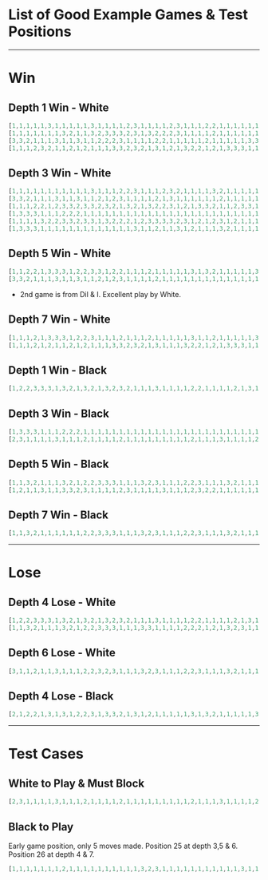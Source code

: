 # List of Good Example Games & Test Positions

<hr>

# Win

## Depth 1 Win - White

```javascript
[1,1,1,1,1,3,1,1,1,1,1,3,1,1,1,1,2,3,1,1,1,1,2,3,1,1,1,2,2,1,1,1,1,1,1,1]
[1,1,1,1,1,1,1,3,2,1,1,3,2,3,3,3,2,3,1,3,2,2,2,3,1,1,1,1,2,1,1,1,1,1,1,1]
[3,3,2,1,1,1,3,1,1,3,1,1,2,2,2,3,1,1,1,1,2,2,1,1,1,1,1,2,1,1,1,1,1,3,3,1]
[1,1,1,2,3,2,1,1,2,1,2,1,1,1,3,3,2,3,2,1,3,1,2,1,3,2,2,1,2,1,3,3,3,1,1,1]
```

## Depth 3 Win - White

```javascript
[1,1,1,1,1,1,1,1,1,1,1,3,1,1,1,2,2,3,1,1,1,2,3,2,1,1,1,1,3,2,1,1,1,1,1,3]
[3,3,2,1,1,1,3,1,1,3,1,1,2,1,2,3,1,1,1,1,2,1,3,1,1,1,1,1,1,2,1,1,1,1,1,2]
[1,1,1,2,2,1,2,3,3,2,3,3,2,3,2,1,3,2,1,3,2,2,3,1,2,1,3,3,2,1,1,2,3,3,1,1]
[1,3,3,3,1,1,1,2,2,2,1,1,1,1,1,1,1,1,1,1,1,1,1,1,1,1,1,1,1,1,1,1,1,1,1,1]
[1,1,1,1,3,2,2,3,3,2,3,3,1,3,2,2,2,1,2,3,3,3,3,2,3,1,2,1,2,3,1,2,1,1,1,1]
[1,3,3,3,1,1,1,1,1,1,1,1,1,1,1,1,1,3,1,1,2,1,1,3,1,2,1,1,1,3,2,1,1,1,1,1]
```

## Depth 5 Win - White

```javascript
[1,1,2,2,1,3,3,3,1,2,2,3,3,1,2,2,1,1,1,2,1,1,1,1,1,3,1,3,2,1,1,1,1,1,3,1]
[3,3,2,1,1,1,3,1,1,3,1,1,2,1,2,3,1,1,1,1,2,1,1,1,1,1,1,1,1,1,1,1,1,1,1,2]
```

 - 2nd game is from Dil & I. Excellent play by White.

## Depth 7 Win - White

```javascript
[1,1,1,2,1,3,3,3,1,2,2,3,1,1,1,2,1,1,1,2,1,1,1,1,1,3,1,1,2,1,1,1,1,1,3,1]
[1,1,1,2,1,2,1,1,2,1,2,1,1,1,3,3,2,3,2,1,3,1,1,1,3,2,2,1,2,1,3,3,3,1,1,1]
```

## Depth 1 Win - Black

```javascript
[1,2,2,3,3,3,1,3,2,1,3,2,1,3,2,3,2,1,1,1,3,1,1,1,1,2,2,1,1,1,1,2,1,3,1,1]
```

## Depth 3 Win - Black

```javascript
[1,3,3,3,1,1,1,2,2,2,1,1,1,1,1,1,1,1,1,1,1,1,1,1,1,1,1,1,1,1,1,1,1,1,1,1]
[2,3,1,1,1,1,3,1,1,1,2,1,1,1,1,2,1,1,1,1,1,1,1,1,1,2,1,1,1,3,1,1,1,1,2,3]
```

## Depth 5 Win - Black

```javascript
[1,1,3,2,1,1,1,3,2,1,2,2,3,3,3,1,1,1,3,2,3,1,1,1,2,2,3,1,1,1,3,2,1,1,1,1]
[1,2,1,1,3,1,1,3,3,2,3,1,1,1,1,2,3,1,1,1,1,3,1,1,1,2,3,2,2,1,1,1,1,1,1,1]
```

## Depth 7 Win - Black

```javascript
[1,1,3,2,1,1,1,1,1,1,2,2,3,3,3,1,1,1,3,2,3,1,1,1,2,2,3,1,1,1,3,2,1,1,1,1]
```

<hr>

# Lose

## Depth 4 Lose - White

```javascript
[1,2,2,3,3,3,1,3,2,1,3,2,1,3,2,3,2,1,1,1,3,1,1,1,1,2,2,1,1,1,1,2,1,3,1,1]
[1,1,3,2,1,1,1,3,2,1,2,2,3,3,3,1,1,1,3,3,1,1,1,1,2,2,2,1,2,1,3,2,3,1,1,1]
```

## Depth 6 Lose - White

```javascript
[3,1,1,2,1,1,3,1,1,1,2,2,3,2,3,1,1,1,3,2,3,1,1,1,2,2,3,1,1,1,3,2,1,1,1,1]
```

## Depth 4 Lose - Black

```javascript
[2,1,2,2,1,3,1,3,1,2,2,3,1,3,3,2,1,3,1,2,1,1,1,1,1,3,1,3,2,1,1,1,1,1,3,1]
```

<hr>

# Test Cases

## White to Play & Must Block

```javascript
[2,3,1,1,1,1,3,1,1,1,2,1,1,1,1,2,1,1,1,1,1,1,1,1,1,2,1,1,1,3,1,1,1,1,2,3]
```

## Black to Play

Early game position, only 5 moves made. Position 25 at depth 3,5 & 6. Position 26 at depth 4 & 7.

```javascript
[1,1,1,1,1,1,1,2,1,1,1,1,1,1,1,1,1,1,3,2,3,1,1,1,1,1,1,1,1,1,1,1,3,1,1,1]
```